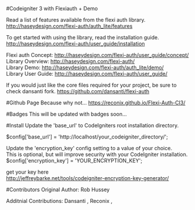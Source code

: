 
#Codeigniter 3 with Flexiauth + Demo

Read a list of features available from the flexi auth library.  
http://haseydesign.com/flexi-auth/auth_lite/features  

To get started with using the library, read the installation guide.  
http://haseydesign.com/flexi-auth/user_guide/installation  

Flexi auth Concept: http://haseydesign.com/flexi-auth/user_guide/concept/  
Library Overview: http://haseydesign.com/flexi-auth/  
Library Demo: http://haseydesign.com/flexi-auth/auth_lite/demo/  
Library User Guide: http://haseydesign.com/flexi-auth/user_guide/  

If you would just like the core files required for your project, be sure to check dansanti fork.
https://github.com/dansanti/flexi-auth

#Github Page
Because why not...
https://reconix.github.io/Flexi-Auth-CI3/

#Badges
This will be updated with badges soon...

#Install
Update the 'base_url' to CodeIgniters root installation directory.  

$config['base_url'] = 'http://localhost/your_codeigniter_directory/';  

Update the 'encryption_key' config setting to a value of your choice.  
This is optional, but will improve security with your CodeIgniter installation.  
$config['encryption_key'] = 'YOUR_ENCRYPTION_KEY';  

get your key here   
http://jeffreybarke.net/tools/codeigniter-encryption-key-generator/  
  
#Contributors
Original Author: Rob Hussey

Additnial Contributions:
Dansanti , Reconix ,


